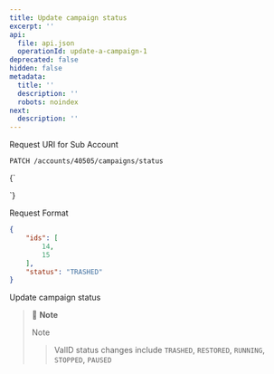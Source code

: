 ```yaml
---
title: Update campaign status
excerpt: ''
api:
  file: api.json
  operationId: update-a-campaign-1
deprecated: false
hidden: false
metadata:
  title: ''
  description: ''
  robots: noindex
next:
  description: ''
---
```

Request URI for Sub Account

```
PATCH /accounts/40505/campaigns/status
```

<HTMLBlock>{`
<div></div>

<style></style>
`}</HTMLBlock>

Request Format

```json
{
    "ids": [
        14,
        15
    ],
    "status": "TRASHED"
}
```

Update campaign status

> 📘 **Note**
> 
> Note
> >
> > ValID status changes include `TRASHED`, `RESTORED`, `RUNNING`, `STOPPED`, `PAUSED`